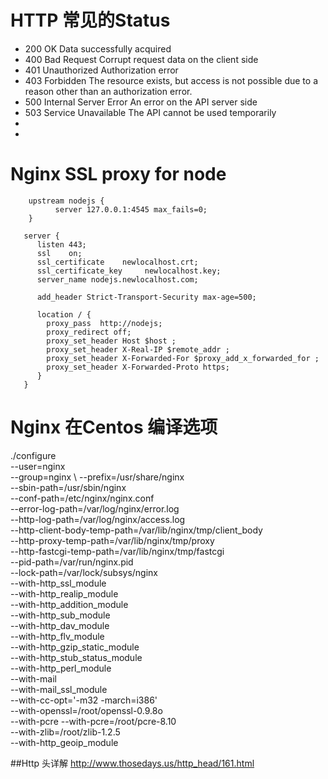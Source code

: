 # HTTP 常见的Status
* 200	OK	Data successfully acquired
* 400	Bad Request	Corrupt request data on the client side
* 401	Unauthorized	Authorization error
* 403	Forbidden	The resource exists, but access is not possible due to a reason other than an authorization error.
* 500	Internal Server Error	An error on the API server side
* 503	Service Unavailable	The API cannot be used temporarily
* 
* 
# Nginx SSL proxy for node
```
    upstream nodejs { 
          server 127.0.0.1:4545 max_fails=0; 
    } 

   server { 
      listen 443; 
      ssl    on; 
      ssl_certificate    newlocalhost.crt; 
      ssl_certificate_key     newlocalhost.key; 
      server_name nodejs.newlocalhost.com; 

      add_header Strict-Transport-Security max-age=500; 

      location / { 
        proxy_pass  http://nodejs; 
        proxy_redirect off; 
        proxy_set_header Host $host ; 
        proxy_set_header X-Real-IP $remote_addr ; 
        proxy_set_header X-Forwarded-For $proxy_add_x_forwarded_for ; 
        proxy_set_header X-Forwarded-Proto https; 
      } 
   }
```

# Nginx 在Centos 编译选项

./configure \
--user=nginx \
--group=nginx \ 
--prefix=/usr/share/nginx \
--sbin-path=/usr/sbin/nginx\
--conf-path=/etc/nginx/nginx.conf\
--error-log-path=/var/log/nginx/error.log \
--http-log-path=/var/log/nginx/access.log \
--http-client-body-temp-path=/var/lib/nginx/tmp/client_body \
--http-proxy-temp-path=/var/lib/nginx/tmp/proxy\
--http-fastcgi-temp-path=/var/lib/nginx/tmp/fastcgi \
--pid-path=/var/run/nginx.pid \
--lock-path=/var/lock/subsys/nginx \
--with-http_ssl_module \
--with-http_realip_module \
--with-http_addition_module \
--with-http_sub_module\
--with-http_dav_module \
--with-http_flv_module \
--with-http_gzip_static_module\
--with-http_stub_status_module \
--with-http_perl_module \
--with-mail \
--with-mail_ssl_module\
--with-cc-opt='-m32 -march=i386'\
--with-openssl=/root/openssl-0.9.8o\
--with-pcre --with-pcre=/root/pcre-8.10 \
--with-zlib=/root/zlib-1.2.5\
--with-http_geoip_module

##Http 头详解
http://www.thosedays.us/http_head/161.html
